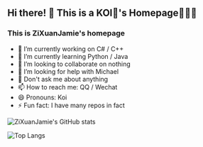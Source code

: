 ## Hi there! 👋  This is a KOI🐠's Homepage🪸🪸🪸
### This is ZiXuanJamie's homepage 

<!--
**ZiXuanJamie/ZiXuanJamie** is a ✨ _special_ ✨ repository because its `README.md` (this file) appears on your GitHub profile.

Here are some ideas to get you started:

- 🔭 I’m currently working on ...
- 🌱 I’m currently learning ...
- 👯 I’m looking to collaborate on ...
- 🤔 I’m looking for help with ...
- 💬 Ask me about ...
- 📫 How to reach me: ...
- 😄 Pronouns: ...
- ⚡ Fun fact: ...
-->

- 🔭 I’m currently working on C# / C++
- 🌱 I’m currently learning Python / Java
- 👯 I’m looking to collaborate on nothing
- 🤔 I’m looking for help with Michael
- 💬 Don't ask me about anything
- 📫 How to reach me: QQ / Wechat
- 😄 Pronouns: Koi
- ⚡ Fun fact: I have many repos in fact

![ZiXuanJamie's GitHub stats](https://github-readme-stats.vercel.app/api?username=ZiXuanJamie)

![Top Langs](https://github-readme-stats.vercel.app/api/top-langs/?username=ZiXuanJamie)
